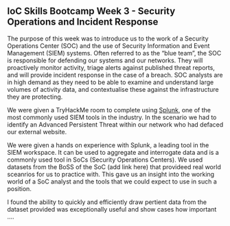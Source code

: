 ## IoC Skills Bootcamp Week 3 - Security Operations and Incident Response

The purpose of this week was to introduce us to the work of a Security Operations Center (SOC) and the use of Security Information and Event Management (SIEM) systems. Often referred to as the “blue team”, the SOC is responsible for defending our systems and our networks. They will proactively monitor activity, triage alerts against published threat reports, and will provide incident response in the case of a breach. SOC analysts are in high demand as they need to be able to examine and understand large volumes of activity data, and contextualise these against the infrastructure they are protecting.

We were given a TryHackMe room to complete using [Splunk](https://tryhackme.com/room/bpsplunk), one of the most commonly used SIEM tools in the industry. In the scenario we had to identify an Advanced Persistent Threat within our network who had defaced our external website.

We were given a hands on experience with Splunk, a leading tool in the SIEM workspace. It can be used to aggregate and interrogate data and is a commonly used tool in SoCs (Security Operations Centers). We used datasets from the BoSS of the SoC (add link here) that provideed real world sceanrios for us to practice with. This gave us an insight into the working world of a SoC analyst and the tools that we could expect to use in such a position.

I found the ability to quickly and efficiently draw pertient data from the dataset provided was exceptionally useful and show cases how important ....
